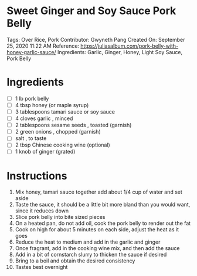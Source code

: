 # Sweet Ginger and Soy Sauce Pork Belly

Tags: Over Rice, Pork
Contributor: Gwyneth Pang
Created On: September 25, 2020 11:22 AM
Reference: https://juliasalbum.com/pork-belly-with-honey-garlic-sauce/
Ingredients: Garlic, Ginger, Honey, Light Soy Sauce, Pork Belly

# Ingredients

- [ ]  1 lb pork belly
- [ ]  4 tbsp honey (or maple syrup)
- [ ]  3 tablespoons tamari sauce or soy sauce
- [ ]  4 cloves garlic , minced
- [ ]  2 tablespoons sesame seeds , toasted (garnish)
- [ ]  2 green onions , chopped (garnish)
- [ ]  salt , to taste
- [ ]  2 tbsp Chinese cooking wine (optional)
- [ ]  1 knob of ginger (grated)

# Instructions

1. Mix honey, tamari sauce together add about 1/4 cup of water and set aside
2. Taste the sauce, it should be a little bit more bland than you would want, since it reduces down
3. Slice pork belly into bite sized pieces
4. On a heated pan, do not add oil, cook the pork belly to render out the fat
5. Cook on high for about 5 minutes on each side, adjust the heat as it goes
6. Reduce the heat to medium and add in the garlic and ginger
7. Once fragrant, add in the cooking wine mix, and then add the sauce
8. Add in a bit of cornstarch slurry to thicken the sauce if desired
9. Bring to a boil and obtain the desired consistency
10. Tastes best overnight